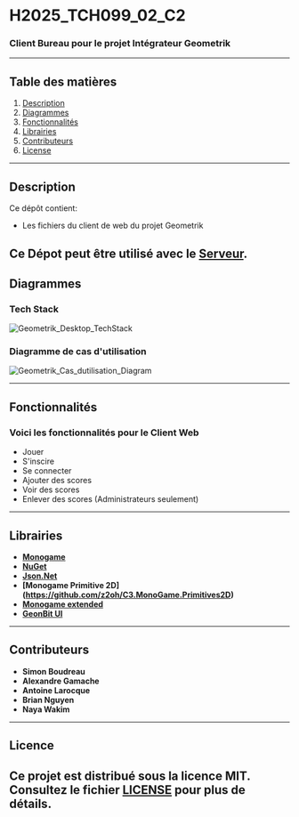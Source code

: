 # H2025_TCH099_02_C2 
### Client Bureau pour le projet Intégrateur Geometrik
---

## Table des matières
1. [Description](#description)
2. [Diagrammes](#diagrammes)
3. [Fonctionnalités](#fonctionnalités)
4. [Librairies](#librairies)
5. [Contributeurs](#contributeurs)
6. [License](#licence)

---

## Description 
Ce dépôt contient:
* Les fichiers du client de web du projet Geometrik

Ce Dépot peut être utilisé avec le  **[Serveur](https://github.com/LeGhosdragon/H2025_TCH099_02_S1)**.
---

## Diagrammes

### Tech Stack
![Geometrik_Desktop_TechStack](https://github.com/user-attachments/assets/ed3275e5-ed20-4a78-b774-69456a1f4918)


### Diagramme de cas d'utilisation
![Geometrik_Cas_dutilisation_Diagram](https://github.com/user-attachments/assets/dafd887c-7377-4ce6-8fac-13ca5f65696d)

---
## Fonctionnalités

### Voici les fonctionnalités pour le Client Web

* Jouer
* S'inscire
* Se connecter
* Ajouter des scores
* Voir des scores
* Enlever des scores (Administrateurs seulement)
---
## Librairies
- **[Monogame](https://monogame.net/)**
- **[NuGet](https://www.nuget.org/)**
- **[Json.Net](https://www.newtonsoft.com/json)**
- **[Monogame Primitive 2D] (https://github.com/z2oh/C3.MonoGame.Primitives2D)**
- **[Monogame extended](https://www.monogameextended.net/)**
- **[GeonBit UI](https://github.com/RonenNess/GeonBit.UI)**
---
## Contributeurs
- **Simon Boudreau**
- **Alexandre Gamache**
- **Antoine Larocque**
- **Brian Nguyen**
- **Naya Wakim**
---
## Licence
Ce projet est distribué sous la licence **MIT**. 
Consultez le fichier [LICENSE](LICENSE) pour plus de détails.
---




